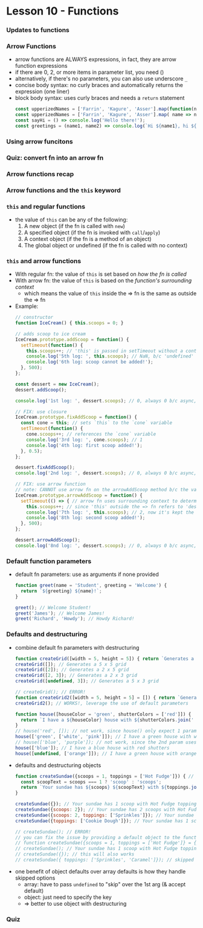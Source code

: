 # Lesson 10 - Functions

### Updates to functions

### Arrow Functions
* arrow functions are ALWAYS expressions, in fact, they are arrow function expressions
* if there are 0, 2, or more items in parameter list, you need ()
* alternatively, if there's no parameters, you can also use underscore `_`
* concise body syntax: no curly braces and automatically returns the expression (one liner)
* block body syntax: uses curly braces and needs a `return` statement
  ```js
  const upperizedNames = ['Farrin', 'Kagure', 'Asser'].map(function(name) { return name.toUpperCase(); });
  const upperizedNames = ['Farrin', 'Kagure', 'Asser'].map( name => name.toUpperCase());
  const sayHi = () => console.log('Hello there!');
  const greetings = (name1, name2) => console.log(`Hi ${name1}, hi ${name2}.`);
  ```

### Using arrow funcitons
### Quiz: convert fn into an arrow fn
### Arrow functions recap
### Arrow functions and the `this` keyword

### `this` and regular functions
* the value of `this` can be any of the following:
  1. A new object (if the fn is called with `new`)
  2. A specified object (if the fn is invoked with `call`/`apply`)
  3. A context object (if the fn is a method of an object)
  4. The global object or undefined (if the fn is called with no context)

### `this` and arrow functions
* With regular fn: the value of `this` is set based on *how the fn is called*
* With arrow fn: the value of `this` is based on the *function's surrounding context*
  * which means the value of `this` inside the => fn is the same as outside the => fn
* Example:
  ```js
  // constructor
  function IceCream() { this.scoops = 0; }

  // adds scoop to ice cream
  IceCream.prototype.addScoop = function() {
    setTimeout(function() {
      this.scoops++; // 'this' is passed in setTimeout without a context
      console.log('5th log: ', this.scoops); // NaN, b/c 'undefined' + 1 is NaN
      console.log('6th log: scoop cannot be added!');
    }, 500);
  };

  const dessert = new IceCream();
  dessert.addScoop();

  console.log('1st log: ', dessert.scoops); // 0, always 0 b/c async, will be diff if u run in steps (dev tool)

  // FIX: use closure
  IceCream.prototype.fixAddScoop = function() {
    const cone = this; // sets `this` to the `cone` variable
    setTimeout(function() {
      cone.scoops++; // references the `cone` variable
      console.log('3rd log: ', cone.scoops); // 1
      console.log('4th log: first scoop added!');
    }, 0.5);
  };

  dessert.fixAddScoop();
  console.log('2nd log: ', dessert.scoops); // 0, always 0 b/c async, will be 1 if u run in steps (dev tool)

  // FIX: use arrow function
  // note: CANNOT use arrow fn on the arrowAddScoop method b/c the value of 'this' will become global object
  IceCream.prototype.arrowAddScoop = function() {
    setTimeout(() => { // arrow fn uses surrounding context to determine what 'this' referes to
      this.scoops++; // since 'this' outside the => fn refers to 'dessert', hence 'this' inside the => fn will be same
      console.log('7th log: ', this.scoops); // 2, now it's kept the context
      console.log('8th log: second scoop added!');
    }, 500);
  };

  dessert.arrowAddScoop();
  console.log('8nd log: ', dessert.scoops); // 0, always 0 b/c async, will be 2 if u run in steps (dev tool)
  ```

### Default function parameters
* default fn parameters: use as arguments if none provided
  ```js
  function greet(name = 'Student', greeting = 'Welcome') {
    return `${greeting} ${name}!`;
  }

  greet(); // Welcome Student!
  greet('James'); // Welcome James!
  greet('Richard', 'Howdy'); // Howdy Richard!
  ```

### Defaults and destructuring
* combine default fn parameters with destructuring
  ```js
  function createGrid([width = 5, height = 5]) { return `Generates a ${width} x ${height} grid`; }
  createGrid([]); // Generates a 5 x 5 grid
  createGrid([2]); // Generates a 2 x 5 grid
  createGrid([2, 3]); // Generates a 2 x 3 grid
  createGrid([undefined, 3]); // Generates a 5 x 3 grid

  // createGrid(); // ERROR!
  function createGrid2([width = 5, height = 5] = []) { return `Generates a ${width} x ${height} grid`; }
  createGrid2(); // WORKS!, leverage the use of default parameters

  function house([houseColor = 'green', shutterColors = ['red']]) {
    return `I have a ${houseColor} house with ${shutterColors.join(' and ')} shutters`;
  }
  // house('red', []); // not work, since house() only expect 1 parameter
  house(['green', ['white', 'pink']]); // I have a green house with white and pink shutters
  // house(['blue', 'purple']); // not work, since the 2nd param uses .join() and can only be used on array
  house(['blue']); // I have a blue house with red shutters
  house([undefined, ['orange']]); // I have a green house with orange shutters // notice skipped 1st param
  ```
* defaults and destructuring objects
  ```js
  function createSundae({scoops = 1, toppings = ['Hot Fudge']}) { // notice using = instead of :
    const scoopText = scoops === 1 ? 'scoop' : 'scoops';
    return `Your sundae has ${scoops} ${scoopText} with ${toppings.join(' and ')} toppings.`;
  }

  createSundae({}); // Your sundae has 1 scoop with Hot Fudge toppings.
  createSundae({scoops: 2}); // Your sundae has 2 scoops with Hot Fudge toppings.
  createSundae({scoops: 2, toppings: ['Sprinkles']}); // Your sundae has 2 scoops with Sprinkles toppings.
  createSundae({toppings: ['Cookie Dough']}); // Your sundae has 1 scoop with Cookie Dough toppings.

  // createSundae(); // ERROR!
  // you can fix the issue by providing a default object to the function
  // function createSundae({scoops = 1, toppings = ['Hot Fudge']} = {}) {
  // createSundae(); // Your sundae has 1 scoop with Hot Fudge toppings.
  // createSundae({}); // this will also works
  // createSundae({ toppings: ['Sprinkles', 'Caramel']}); // skipped first arg, and still works
  ```
* one benefit of object defaults over array defaults is how they handle skipped options
  * array: have to pass `undefined` to "skip" over the 1st arg (& accept default)
  * object: just need to specify the key
  * => better to use object with destructuring

### Quiz
